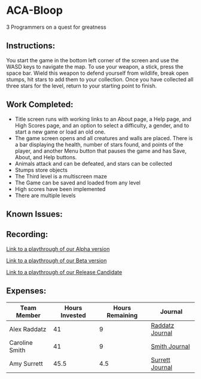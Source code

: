 # ACA-Bloop
3 Programmers on a quest for greatness

##  Instructions:
You start the game in the bottom left corner of the screen and use the WASD keys to navigate the map. To use your weapon, a stick, press the space bar. Wield this weapon to defend yourself from wildlife, break open stumps, hit stars to add them to your collection. Once you have collected all three stars for the level, return to your starting point to finish. 

## Work Completed:
* Title screen runs with working links to an About page, a Help page, and High Scores page, and an option to select a difficulty, a gender, and to start a new game or load an old one.
* The game screen opens and all creatures and walls are placed. There is a bar displaying the health, number of stars found, and points of the player, and another Menu button that pauses the game and has Save, About, and Help buttons.
* Animals attack and can be defeated, and stars can be collected
* Stumps store objects
* The Third level is a multiscreen maze
* The Game can be saved and loaded from any level
* High scores have been implemented 
* There are multiple levels

## Known Issues:

## Recording:
[Link to a playthrough of our Alpha version](https://tinyurl.com/team-2-alpha)

[Link to a playthrough of our Beta version](https://drive.google.com/open?id=1KcwiC_eocVph_SlbDjW_hDrSlr8vtS2j)

[Link to a playthrough of our Release Candidate](https://drive.google.com/file/d/19h5qtX23wmGLNxmPvrUlWjObDvwtbAl0/view?usp=sharing)

## Expenses:

|Team Member | Hours Invested | Hours Remaining | Journal |     
|------|--------------------|---------------------| ---------- |     
|Alex Raddatz  |41 | 9 | [Raddatz Journal](https://github.com/ACA-RSS/ACA-Bloop/wiki/Raddatz-Journal) |      
|Caroline Smith | 41 | 9 | [Smith Journal](https://github.com/ACA-RSS/ACA-Bloop/wiki/Smith-Journal) |         
|Amy Surrett | 45.5 | 4.5 | [Surrett Journal](https://github.com/ACA-RSS/ACA-Bloop/wiki/Surrett-Journal) |      
